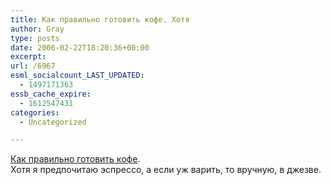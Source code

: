 ```yaml
---
title: Как правильно готовить кофе. Хотя
author: Gray
type: posts
date: 2006-02-22T18:20:36+00:00
excerpt:
url: /6967
esml_socialcount_LAST_UPDATED:
  - 1497171363
essb_cache_expire:
  - 1612547431
categories:
  - Uncategorized

---
```








<a href="http://z1.com.ua/blog/?p=358" target="_blank">Как правильно готовить кофе</a>.  
Хотя я предпочитаю эспрессо, а если уж варить, то вручную, в джезве.